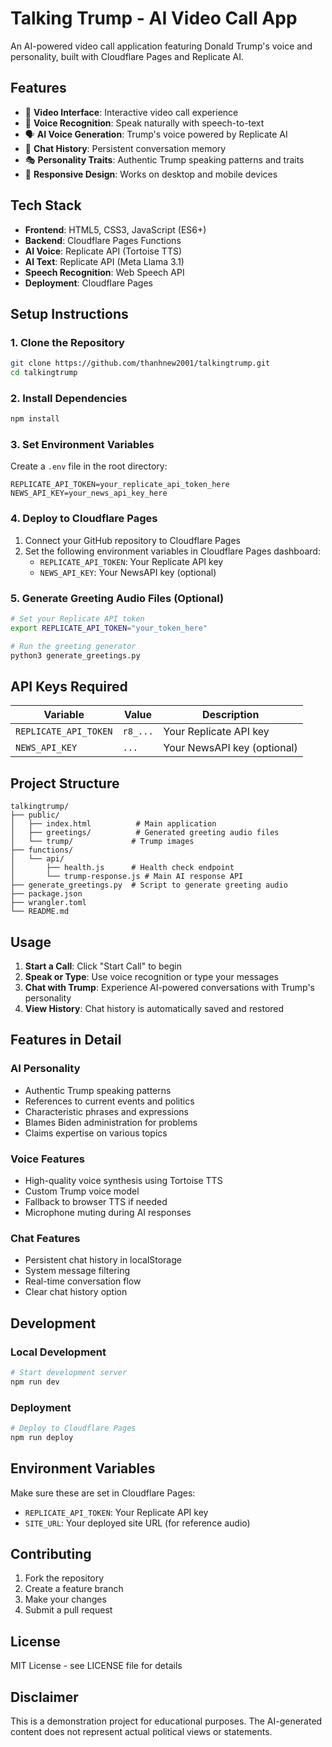 # Talking Trump - AI Video Call App

An AI-powered video call application featuring Donald Trump's voice and personality, built with Cloudflare Pages and Replicate AI.

## Features

- 🎥 **Video Interface**: Interactive video call experience
- 🎤 **Voice Recognition**: Speak naturally with speech-to-text
- 🗣️ **AI Voice Generation**: Trump's voice powered by Replicate AI
- 💬 **Chat History**: Persistent conversation memory
- 🎭 **Personality Traits**: Authentic Trump speaking patterns and traits
- 📱 **Responsive Design**: Works on desktop and mobile devices

## Tech Stack

- **Frontend**: HTML5, CSS3, JavaScript (ES6+)
- **Backend**: Cloudflare Pages Functions
- **AI Voice**: Replicate API (Tortoise TTS)
- **AI Text**: Replicate API (Meta Llama 3.1)
- **Speech Recognition**: Web Speech API
- **Deployment**: Cloudflare Pages

## Setup Instructions

### 1. Clone the Repository

```bash
git clone https://github.com/thanhnew2001/talkingtrump.git
cd talkingtrump
```

### 2. Install Dependencies

```bash
npm install
```

### 3. Set Environment Variables

Create a `.env` file in the root directory:

```env
REPLICATE_API_TOKEN=your_replicate_api_token_here
NEWS_API_KEY=your_news_api_key_here
```

### 4. Deploy to Cloudflare Pages

1. Connect your GitHub repository to Cloudflare Pages
2. Set the following environment variables in Cloudflare Pages dashboard:
   - `REPLICATE_API_TOKEN`: Your Replicate API key
   - `NEWS_API_KEY`: Your NewsAPI key (optional)

### 5. Generate Greeting Audio Files (Optional)

```bash
# Set your Replicate API token
export REPLICATE_API_TOKEN="your_token_here"

# Run the greeting generator
python3 generate_greetings.py
```

## API Keys Required

| Variable | Value | Description |
|----------|-------|-------------|
| `REPLICATE_API_TOKEN` | `r8_...` | Your Replicate API key |
| `NEWS_API_KEY` | `...` | Your NewsAPI key (optional) |

## Project Structure

```
talkingtrump/
├── public/
│   ├── index.html          # Main application
│   ├── greetings/          # Generated greeting audio files
│   └── trump/             # Trump images
├── functions/
│   └── api/
│       ├── health.js      # Health check endpoint
│       └── trump-response.js # Main AI response API
├── generate_greetings.py  # Script to generate greeting audio
├── package.json
├── wrangler.toml
└── README.md
```

## Usage

1. **Start a Call**: Click "Start Call" to begin
2. **Speak or Type**: Use voice recognition or type your messages
3. **Chat with Trump**: Experience AI-powered conversations with Trump's personality
4. **View History**: Chat history is automatically saved and restored

## Features in Detail

### AI Personality
- Authentic Trump speaking patterns
- References to current events and politics
- Characteristic phrases and expressions
- Blames Biden administration for problems
- Claims expertise on various topics

### Voice Features
- High-quality voice synthesis using Tortoise TTS
- Custom Trump voice model
- Fallback to browser TTS if needed
- Microphone muting during AI responses

### Chat Features
- Persistent chat history in localStorage
- System message filtering
- Real-time conversation flow
- Clear chat history option

## Development

### Local Development

```bash
# Start development server
npm run dev
```

### Deployment

```bash
# Deploy to Cloudflare Pages
npm run deploy
```

## Environment Variables

Make sure these are set in Cloudflare Pages:
- `REPLICATE_API_TOKEN`: Your Replicate API key
- `SITE_URL`: Your deployed site URL (for reference audio)

## Contributing

1. Fork the repository
2. Create a feature branch
3. Make your changes
4. Submit a pull request

## License

MIT License - see LICENSE file for details

## Disclaimer

This is a demonstration project for educational purposes. The AI-generated content does not represent actual political views or statements.